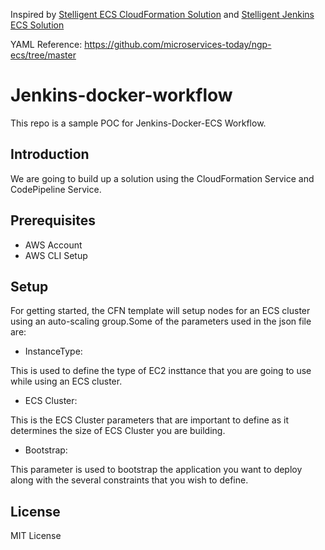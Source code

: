 Inspired by [Stelligent ECS CloudFormation Solution](https://stelligent.com/2016/05/26/automating-ecs-provisioning-in-cloudformation-part-1/) and [Stelligent Jenkins ECS Solution](https://stelligent.com/2016/08/24/containerized-ci-solutions-in-aws-part-1-jenkins-in-ecs/)

YAML Reference: https://github.com/microservices-today/ngp-ecs/tree/master

# Jenkins-docker-workflow

This repo is a sample POC for Jenkins-Docker-ECS Workflow.

## Introduction

We are going to build up a solution using the CloudFormation Service and CodePipeline Service.

## Prerequisites

* AWS Account
* AWS CLI Setup

## Setup
 
For getting started, the CFN template will setup nodes for an ECS cluster using an auto-scaling group.Some of the parameters used in the json file are:

* InstanceType:

This is used to define the type of EC2 insttance that you are going to use while using an ECS cluster.

* ECS Cluster:

This is the ECS Cluster parameters that are important to define as it determines the size of ECS Cluster you are building.

* Bootstrap:

This parameter is used to bootstrap the application you want to deploy along with the several constraints that you wish to define.

## License

MIT License
